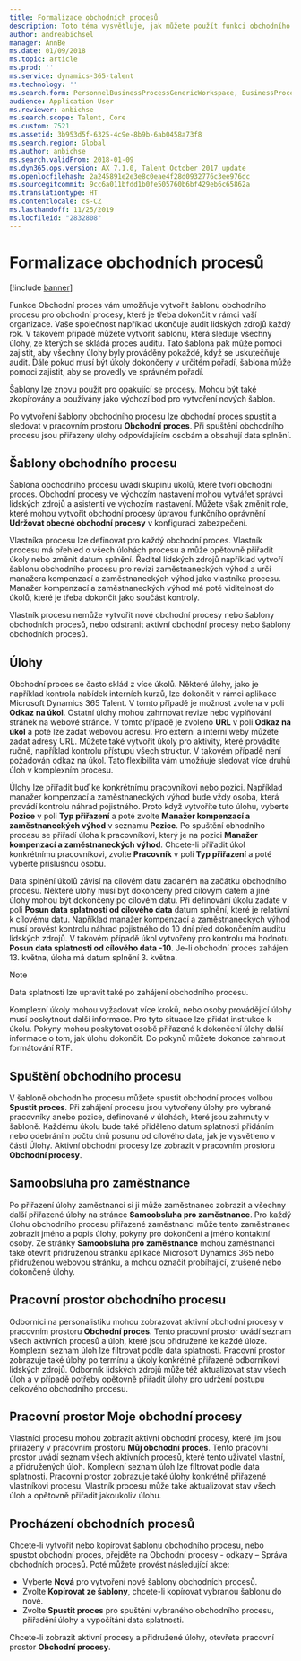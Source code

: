 ```yaml
---
title: Formalizace obchodních procesů
description: Toto téma vysvětluje, jak můžete použít funkci obchodního procesu k vytvoření šablony obchodního procesu pro procesy, které je třeba dokončit v rámci vaší organizace.
author: andreabichsel
manager: AnnBe
ms.date: 01/09/2018
ms.topic: article
ms.prod: ''
ms.service: dynamics-365-talent
ms.technology: ''
ms.search.form: PersonnelBusinessProcessGenericWorkspace, BusinessProcessGenericTemplateListpage, BusinessProcessGenericMyTemplates, BusinessProcessGroupAssignment
audience: Application User
ms.reviewer: anbichse
ms.search.scope: Talent, Core
ms.custom: 7521
ms.assetid: 3b953d5f-6325-4c9e-8b9b-6ab0458a73f8
ms.search.region: Global
ms.author: anbichse
ms.search.validFrom: 2018-01-09
ms.dyn365.ops.version: AX 7.1.0, Talent October 2017 update
ms.openlocfilehash: 2a245891e2e3e8c0eae4f28d0932776c3ee976dc
ms.sourcegitcommit: 9cc6a011bfdd1b0fe505760b6bf429eb6c65862a
ms.translationtype: HT
ms.contentlocale: cs-CZ
ms.lasthandoff: 11/25/2019
ms.locfileid: "2832808"
---
```

# <a name="formalize-business-processes"></a>Formalizace obchodních procesů

[!include [banner](includes/banner.md)]

Funkce Obchodní proces vám umožňuje vytvořit šablonu obchodního procesu pro obchodní procesy, které je třeba dokončit v rámci vaší organizace. Vaše společnost například ukončuje audit lidských zdrojů každý rok. V takovém případě můžete vytvořit šablonu, která sleduje všechny úlohy, ze kterých se skládá proces auditu. Tato šablona pak může pomoci zajistit, aby všechny úlohy byly prováděny pokaždé, když se uskutečňuje audit. Dále pokud musí být úkoly dokončeny v určitém pořadí, šablona může pomoci zajistit, aby se provedly ve správném pořadí.

Šablony lze znovu použít pro opakující se procesy. Mohou být také zkopírovány a používány jako výchozí bod pro vytvoření nových šablon.

Po vytvoření šablony obchodního procesu lze obchodní proces spustit a sledovat v pracovním prostoru **Obchodní proces**. Při spuštění obchodního procesu jsou přiřazeny úlohy odpovídajícím osobám a obsahují data splnění.

## <a name="business-process-templates"></a>Šablony obchodního procesu
Šablona obchodního procesu uvádí skupinu úkolů, které tvoří obchodní proces. Obchodní procesy ve výchozím nastavení mohou vytvářet správci lidských zdrojů a asistenti ve výchozím nastavení. Můžete však změnit role, které mohou vytvořit obchodní procesy úpravou funkčního oprávnění **Udržovat obecné obchodní procesy** v konfiguraci zabezpečení.

Vlastníka procesu lze definovat pro každý obchodní proces. Vlastník procesu má přehled o všech úlohách procesu a může opětovně přiřadit úkoly nebo změnit datum splnění. Ředitel lidských zdrojů například vytvoří šablonu obchodního procesu pro revizi zaměstnaneckých výhod a určí manažera kompenzací a zaměstnaneckých výhod jako vlastníka procesu. Manažer kompenzací a zaměstnaneckých výhod má poté viditelnost do úkolů, které je třeba dokončit jako součást kontroly.

Vlastník procesu nemůže vytvořit nové obchodní procesy nebo šablony obchodních procesů, nebo odstranit aktivní obchodní procesy nebo šablony obchodních procesů.

## <a name="tasks"></a>Úlohy
Obchodní proces se často sklád z více úkolů. Některé úlohy, jako je například kontrola nabídek interních kurzů, lze dokončit v rámci aplikace Microsoft Dynamics 365 Talent. V tomto případě je možnost zvolena v poli **Odkaz na úkol**. Ostatní úlohy mohou zahrnovat revize nebo vyplňování stránek na webové stránce. V tomto případě je zvoleno **URL** v poli **Odkaz na úkol** a poté lze zadat webovou adresu. Pro externí a interní weby můžete zadat adresy URL. Můžete také vytvořit úkoly pro aktivity, které provádíte ručně, například kontrolu přístupu všech struktur. V takovém případě není požadován odkaz na úkol. Tato flexibilita vám umožňuje sledovat více druhů úloh v komplexním procesu.

Úlohy lze přiřadit buď ke konkrétnímu pracovníkovi nebo pozici. Například manažer kompenzací a zaměstnaneckých výhod bude vždy osoba, která provádí kontrolu náhrad pojistného. Proto když vytvoříte tuto úlohu, vyberte **Pozice** v poli **Typ přiřazení** a poté zvolte **Manažer kompenzací a zaměstnaneckých výhod** v seznamu **Pozice**. Po spuštění obhodního procesu se přiřadí úloha k pracovníkovi, který je na pozici **Manažer kompenzací a zaměstnaneckých výhod**. Chcete-li přiřadit úkol konkrétnímu pracovníkovi, zvolte **Pracovník** v poli **Typ přiřazení** a poté vyberte příslušnou osobu.

Data splnění úkolů závisí na cílovém datu zadaném na začátku obchodního procesu. Některé úlohy musí být dokončeny před cílovým datem a jiné úlohy mohou být dokončeny po cílovém datu. Při definování úkolu zadáte v poli **Posun data splatnosti od cílového data** datum splnění, které je relativní k cílovému datu. Například manažer kompenzací a zaměstnaneckých výhod musí provést kontrolu náhrad pojistného do 10 dní před dokončením auditu lidských zdrojů. V takovém případě úkol vytvořený pro kontrolu má hodnotu **Posun data splatnosti od cílového data** **-10**. Je-li obchodní proces zahájen 13. května, úloha má datum splnění 3. května.

> [!NOTE]
> Data splatnosti lze upravit také po zahájení obchodního procesu.

Komplexní úkoly mohou vyžadovat více kroků, nebo osoby provádějící úlohy musí poskytnout další informace. Pro tyto situace lze přidat instrukce k úkolu. Pokyny mohou poskytovat osobě přiřazené k dokončení úlohy další informace o tom, jak úlohu dokončit. Do pokynů můžete dokonce zahrnout formátování RTF.

## <a name="starting-a-business-process"></a>Spuštění obchodního procesu
V šabloně obchodního procesu můžete spustit obchodní proces volbou **Spustit proces**. Při zahájení procesu jsou vytvořeny úlohy pro vybrané pracovníky anebo pozice, definované v úlohách, které jsou zahrnuty v šabloně. Každému úkolu bude také přiděleno datum splatnosti přidáním nebo odebráním počtu dnů posunu od cílového data, jak je vysvětleno v části Úlohy. Aktivní obchodní procesy lze zobrazit v pracovním prostoru **Obchodní procesy**.

## <a name="employee-self-service"></a>Samoobsluha pro zaměstnance
Po přiřazení úlohy zaměstnanci si ji může zaměstnanec zobrazit a všechny další přiřazené úlohy na stránce **Samoobsluha pro zaměstnance**. Pro každý úlohu obchodního procesu přiřazené zaměstnanci může tento zaměstnanec zobrazit jméno a popis úlohy, pokyny pro dokončení a jméno kontaktní osoby. Ze stránky **Samoobsluha pro zaměstnance** mohou zaměstnanci také otevřít přidruženou stránku aplikace Microsoft Dynamics 365 nebo přidruženou webovou stránku, a mohou označit probíhající, zrušené nebo dokončené úlohy.

## <a name="business-process-workspace"></a>Pracovní prostor obchodního procesu
Odborníci na personalistiku mohou zobrazovat aktivní obchodní procesy v pracovním prostoru **Obchodní proces**. Tento pracovní prostor uvádí seznam všech aktivních procesů a úloh, které jsou přidružené ke každé úloze. Komplexní seznam úloh lze filtrovat podle data splatnosti. Pracovní prostor zobrazuje také úlohy po termínu a úkoly konkrétně přiřazené odborníkovi lidských zdrojů. Odborník lidských zdrojů může též aktualizovat stav všech úloh a v případě potřeby opětovně přiřadit úlohy pro udržení postupu celkového obchodního procesu.

## <a name="my-business-processes-workspace"></a>Pracovní prostor Moje obchodní procesy
Vlastníci procesu mohou zobrazit aktivní obchodní procesy, které jim jsou přiřazeny v pracovním prostoru **Můj obchodní proces**. Tento pracovní prostor uvádí seznam všech aktivních procesů, které tento uživatel vlastní, a přidružených úloh. Komplexní seznam úloh lze filtrovat podle data splatnosti. Pracovní prostor zobrazuje také úlohy konkrétně přiřazené vlastníkovi procesu. Vlastník procesu může také aktualizovat stav všech úloh a opětovně přiřadit jakoukoliv úlohu.

## <a name="navigating-business-processes"></a>Procházení obchodních procesů
Chcete-li vytvořit nebo kopírovat šablonu obchodního procesu, nebo spustot obchodní proces, přejděte na Obchodní procesy - odkazy – Správa obchodních procesů. Poté můžete provést následující akce:

- Vyberte **Nová** pro vytvoření nové šablony obchodních procesů.
- Zvolte **Kopírovat ze šablony**, chcete-li kopírovat vybranou šablonu do nové.
- Zvolte **Spustit proces** pro spuštění vybraného obchodního procesu, přiřadění úlohy a vypočítání data splatnosti.

Chcete-li zobrazit aktivní procesy a přidružené úlohy, otevřete pracovní prostor **Obchodní procesy**.

